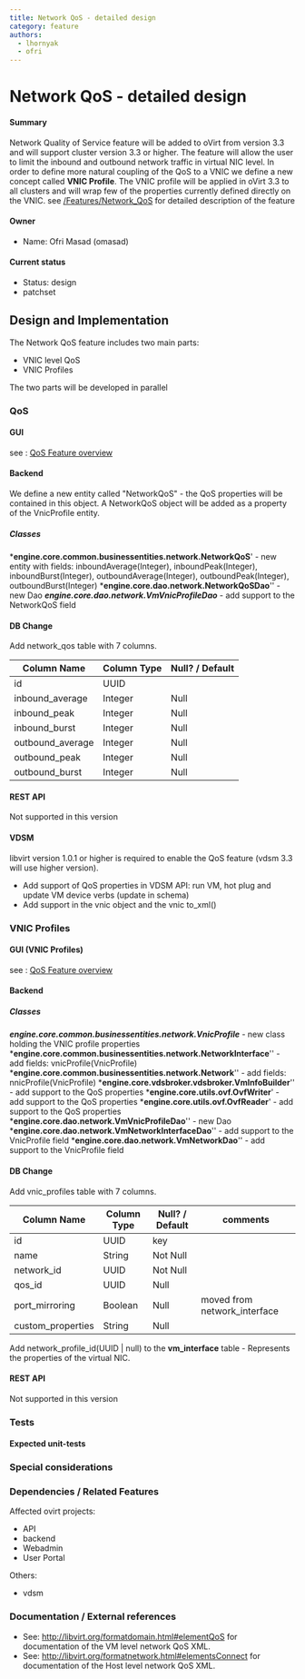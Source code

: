 ```yaml
---
title: Network QoS - detailed design
category: feature
authors:
  - lhornyak
  - ofri
---
```


# Network QoS - detailed design

#### Summary

Network Quality of Service feature will be added to oVirt from version 3.3 and will support cluster version 3.3 or higher.
The feature will allow the user to limit the inbound and outbound network traffic in virtual NIC level.
In order to define more natural coupling of the QoS to a VNIC we define a new concept called **VNIC Profile**. The VNIC profile will be applied in oVirt 3.3 to all clusters and will wrap few of the properties currently defined directly on the VNIC.
 see [/Features/Network_QoS](/develop/sla/network-qos.html) for detailed description of the feature

#### Owner

*   Name: Ofri Masad (omasad)


#### Current status

*   Status: design
*   patchset

## Design and Implementation

The Network QoS feature includes two main parts:

*   VNIC level QoS
*   VNIC Profiles

The two parts will be developed in parallel

### QoS

#### GUI

see : [QoS Feature overview](/develop/sla/network-qos.html)

#### Backend

We define a new entity called "NetworkQoS" - the QoS properties will be contained in this object.
A NetworkQoS object will be added as a property of the VnicProfile entity.

##### Classes

***engine.core.common.businessentities.network.NetworkQoS**' - new entity with fields: inboundAverage(Integer), inboundPeak(Integer), inboundBurst(Integer), outboundAverage(Integer), outboundPeak(Integer), outboundBurst(Integer)
***engine.core.dao.network.NetworkQoSDao**'' - new Dao
***engine.core.dao.network.VmVnicProfileDao*** - add support to the NetworkQoS field

#### DB Change

Add network_qos table with 7 columns.

| Column Name       | Column Type | Null? / Default |
|-------------------|-------------|-----------------|
| id                | UUID        |                 |
| inbound_average   | Integer     | Null            |
| inbound_peak      | Integer     | Null            |
| inbound_burst     | Integer     | Null            |
| outbound_average  | Integer     | Null            |
| outbound_peak     | Integer     | Null            |
| outbound_burst    | Integer     | Null            |

#### REST API

Not supported in this version

#### VDSM

libvirt version 1.0.1 or higher is required to enable the QoS feature (vdsm 3.3 will use higher version).

*   Add support of QoS properties in VDSM API: run VM, hot plug and update VM device verbs (update in schema)
*   Add support in the vnic object and the vnic to_xml()

### VNIC Profiles

#### GUI (VNIC Profiles)

see : [QoS Feature overview](/develop/sla/network-qos.html)

#### Backend

##### Classes

***engine.core.common.businessentities.network.VnicProfile*** - new class holding the VNIC profile properties ***engine.core.common.businessentities.network.NetworkInterface**'' - add fields: vnicProfile(VnicProfile)
***engine.core.common.businessentities.network.Network**'' - add fields: nnicProfile(VnicProfile)
***engine.core.vdsbroker.vdsbroker.VmInfoBuilder**'' - add support to the QoS properties
***engine.core.utils.ovf.OvfWriter**' - add support to the QoS properties
***engine.core.utils.ovf.OvfReader**' - add support to the QoS properties
***engine.core.dao.network.VmVnicProfileDao**'' - new Dao
***engine.core.dao.network.VmNetworkInterfaceDao**'' - add support to the VnicProfile field
***engine.core.dao.network.VmNetworkDao**'' - add support to the VnicProfile field

#### DB Change

Add vnic_profiles table with 7 columns.

| Column Name        | Column Type | Null? / Default | comments                      |
|--------------------|-------------|-----------------|-------------------------------|
| id                 | UUID        | key             |                               |
| name               | String      | Not Null        |                               |
| network_id        | UUID        | Not Null        |                               |
| qos_id            | UUID        | Null            |                               |
| port_mirroring    | Boolean     | Null            | moved from network_interface |
| custom_properties | String      | Null            |                               |

Add network_profile_id(UUID | null) to the **vm_interface** table - Represents the properties of the virtual NIC.

#### REST API

Not supported in this version

### Tests

#### Expected unit-tests

### Special considerations

### Dependencies / Related Features

Affected ovirt projects:

*   API
*   backend
*   Webadmin
*   User Portal

Others:

*   vdsm

### Documentation / External references

*   See: <http://libvirt.org/formatdomain.html#elementQoS> for documentation of the VM level network QoS XML.
*   See: <http://libvirt.org/formatnetwork.html#elementsConnect> for documentation of the Host level network QoS XML.


